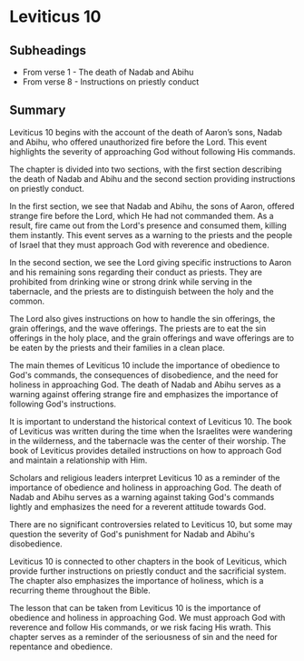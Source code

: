 # Leviticus 10

## Subheadings

* From verse 1 - The death of Nadab and Abihu
* From verse 8 - Instructions on priestly conduct

## Summary

Leviticus 10 begins with the account of the death of Aaron’s sons, Nadab and Abihu, who offered unauthorized fire before the Lord. This event highlights the severity of approaching God without following His commands.

The chapter is divided into two sections, with the first section describing the death of Nadab and Abihu and the second section providing instructions on priestly conduct.

In the first section, we see that Nadab and Abihu, the sons of Aaron, offered strange fire before the Lord, which He had not commanded them. As a result, fire came out from the Lord's presence and consumed them, killing them instantly. This event serves as a warning to the priests and the people of Israel that they must approach God with reverence and obedience.

In the second section, we see the Lord giving specific instructions to Aaron and his remaining sons regarding their conduct as priests. They are prohibited from drinking wine or strong drink while serving in the tabernacle, and the priests are to distinguish between the holy and the common.

The Lord also gives instructions on how to handle the sin offerings, the grain offerings, and the wave offerings. The priests are to eat the sin offerings in the holy place, and the grain offerings and wave offerings are to be eaten by the priests and their families in a clean place.

The main themes of Leviticus 10 include the importance of obedience to God's commands, the consequences of disobedience, and the need for holiness in approaching God. The death of Nadab and Abihu serves as a warning against offering strange fire and emphasizes the importance of following God's instructions.

It is important to understand the historical context of Leviticus 10. The book of Leviticus was written during the time when the Israelites were wandering in the wilderness, and the tabernacle was the center of their worship. The book of Leviticus provides detailed instructions on how to approach God and maintain a relationship with Him.

Scholars and religious leaders interpret Leviticus 10 as a reminder of the importance of obedience and holiness in approaching God. The death of Nadab and Abihu serves as a warning against taking God's commands lightly and emphasizes the need for a reverent attitude towards God.

There are no significant controversies related to Leviticus 10, but some may question the severity of God's punishment for Nadab and Abihu's disobedience.

Leviticus 10 is connected to other chapters in the book of Leviticus, which provide further instructions on priestly conduct and the sacrificial system. The chapter also emphasizes the importance of holiness, which is a recurring theme throughout the Bible.

The lesson that can be taken from Leviticus 10 is the importance of obedience and holiness in approaching God. We must approach God with reverence and follow His commands, or we risk facing His wrath. This chapter serves as a reminder of the seriousness of sin and the need for repentance and obedience.